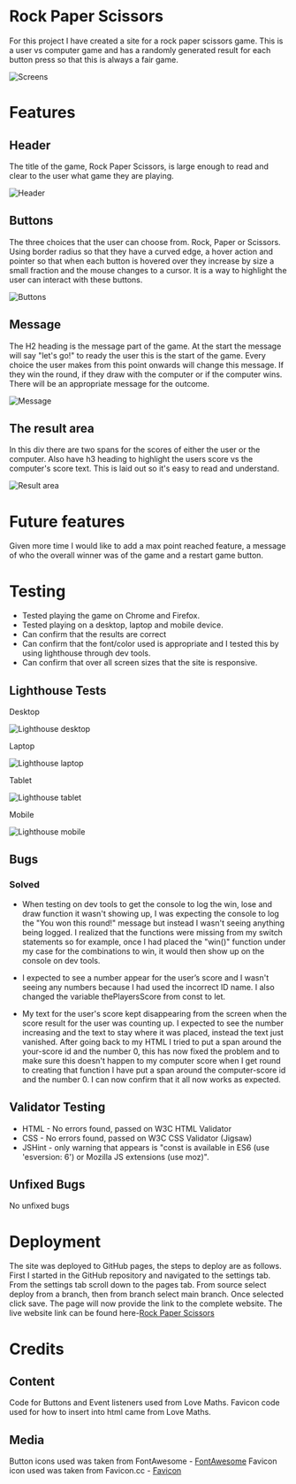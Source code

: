 # Rock Paper Scissors
For this project I have created a site for a rock paper scissors game. This is a user vs computer game and has a randomly generated result for each button press so that this is always a fair game.
 
![Screens](assets/images/screens.PNG)
 
# Features
 
## Header
The title of the game, Rock Paper Scissors, is large enough to read and clear to the user what game they are playing.
 
![Header](assets/images/header.PNG)
 
## Buttons
The three choices that the user can choose from. Rock, Paper or Scissors.
Using border radius so that they have a curved edge, a hover action and pointer so that when each button is hovered over they increase by size a small fraction and the mouse changes to a cursor. It is a way to highlight the user can interact with these buttons.
 
![Buttons](assets/images/buttons.PNG)
 
## Message
The H2 heading is the message part of the game. At the start the message will say "let's go!" to ready the user this is the start of the game. Every choice the user makes from this point onwards will change this message. If they win the round, if they draw with the computer or if the computer wins. There will be an appropriate message for the outcome.
 
![Message](assets/images/message.PNG)
 
## The result area
In this div there are two spans for the scores of either the user or the computer. Also have h3 heading to highlight the users score vs the computer's score text. This is laid out so it's easy to read and understand.
 
![Result area](assets/images/results-area.PNG)
 
# Future features
 Given more time I would like to add a max point reached feature, a message of who the overall winner was of the game and a restart game button.
 
# Testing
* Tested playing the game on Chrome and Firefox.
* Tested playing on a desktop, laptop and mobile device.
* Can confirm that the results are correct
* Can confirm that the font/color used is appropriate and I tested this by using lighthouse through dev tools.
* Can confirm that over all screen sizes that the site is responsive.
 
## Lighthouse Tests
 
Desktop
 
![Lighthouse desktop](assets/images/lighthouse-desktop.PNG)
 
Laptop
 
![Lighthouse laptop](assets/images/lighthouse-laptop.PNG)
 
Tablet
 
![Lighthouse tablet](assets/images/lighthouse-tablet.PNG)
 
Mobile
 
![Lighthouse mobile](assets/images/lighthouse-mobile.PNG)
 
## Bugs
### Solved
* When testing on dev tools to get the console to log the win, lose and draw function it wasn't showing up, I was expecting the console to log the "You won this round!" message but instead I wasn't seeing anything being logged. I realized that the functions were missing from my switch statements so for example, once I had placed the "win()" function under my case for the combinations to win, it would then show up on the console on dev tools.  
 
* I expected to see a number appear for the user’s score and I wasn't seeing any numbers because I had used the incorrect ID name. I also changed the variable thePlayersScore from const to let.
 
* My text for the user's score kept disappearing from the screen when the score result for the user was counting up. I expected to see the number increasing and the text to stay where it was placed, instead the text just vanished. After going back to my HTML I tried to put a span around the your-score id and the number 0, this has now fixed the problem and to make sure this doesn't happen to my computer score when I get round to creating that function I have put a span around the computer-score id and the number 0. I can now confirm that it all now works as expected.
 
 
## Validator Testing
* HTML - No errors found, passed on W3C HTML Validator
* CSS -  No errors found, passed on W3C CSS Validator (Jigsaw)
* JSHint - only warning that appears is "const is available in ES6 (use 'esversion: 6') or Mozilla JS extensions (use moz)".
 
## Unfixed Bugs
No unfixed bugs
 
# Deployment
The site was deployed to GitHub pages, the steps to deploy are as follows. First I started in the GitHub repository and navigated to the settings tab. From the settings tab scroll down to the pages tab. From source select deploy from a branch, then from branch select main branch. Once selected click save. The page will now provide the link to the complete website.
The live website link can be found here-[Rock Paper Scissors]()
 
# Credits
 
## Content
Code for Buttons and Event listeners used from Love Maths.
Favicon code used for how to insert into html came from Love Maths.
 
## Media
Button icons used was taken from FontAwesome - [FontAwesome](https://fontawesome.com/)
Favicon icon used was taken from Favicon.cc - [Favicon](https://www.favicon.cc/?action=icon&file_id=727175)